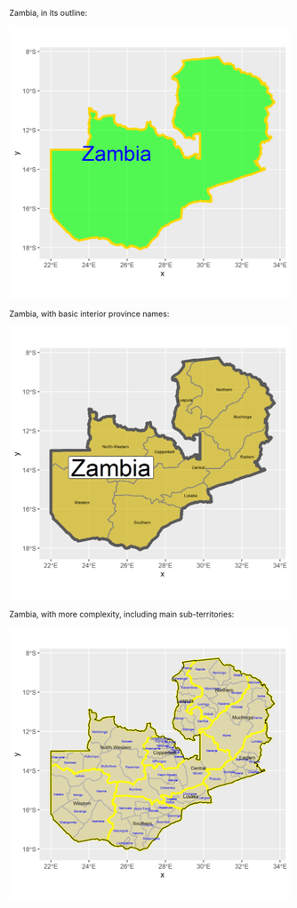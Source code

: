 Zambia, in its outline:

![](Zambia_basic.png)

Zambia, with basic interior province names:

![](Zambia_interior_1.png)

Zambia, with more complexity, including main sub-territories:

![](Zambia_interior_2.png)
